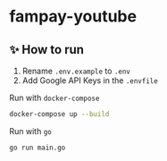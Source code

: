 # fampay-youtube

## ✨ How to run

1. Rename `.env.example` to `.env`
2. Add Google API Keys in the `.envfile`

Run with `docker-compose`

```sh
docker-compose up --build
```

Run with `go`

```sh
go run main.go
```
